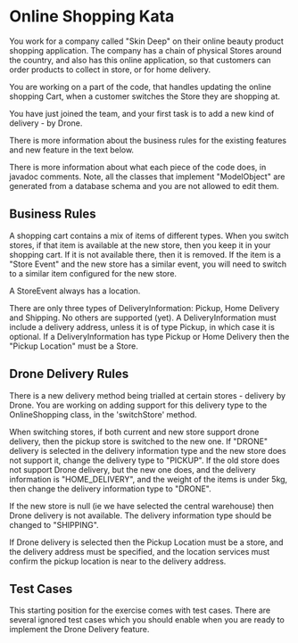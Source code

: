 Online Shopping Kata
====================

You work for a company called "Skin Deep" on their
 online beauty product shopping application. The company
 has a chain of physical Stores around the country, and
 also has this online application, so that customers
 can order products to collect in store, or for home delivery.
 
You are working on a part of the code,
 that handles updating the online shopping Cart, 
 when a customer switches the Store they are shopping at. 

You have just joined the team, and your first task is
 to add a new kind of delivery - by Drone. 
 
There is more information about the business rules for the
existing features and new feature in the text below.

There is more information about what each piece of the code
 does, in javadoc comments. Note, all the classes that 
 implement "ModelObject" are generated from a database
 schema and you are not allowed to edit them.


Business Rules
--------------

A shopping cart contains a mix of items of different types. When you switch stores, 
if that item is available at the new store, then you keep it in your shopping cart. 
If it is not available there, then it is removed. If the item is a "Store Event"
and the new store has a similar event, you will need to switch to a similar item 
configured for the new store.

A StoreEvent always has a location.

There are only three types of DeliveryInformation: Pickup, Home Delivery and Shipping. 
No others are supported (yet).
A DeliveryInformation must include a delivery address, unless it is of type Pickup, in which 
case it is optional.
If a DeliveryInformation has type Pickup or Home Delivery then the "Pickup Location" 
must be a Store.

Drone Delivery Rules
--------------------

There is a new delivery method being trialled at 
certain stores - delivery by Drone. You are working
on adding support for this delivery type to the OnlineShopping
class, in the 'switchStore' method.

When switching stores, if both current and new store support
drone delivery, then the pickup store is switched to the new one.
If "DRONE" delivery is selected in the delivery information type
and the new store does not support it, change the delivery 
type to "PICKUP". If the old store does not support Drone 
delivery, but the new one does, and the delivery information
is "HOME_DELIVERY", and the weight of the items is under 5kg,
then change the delivery information type to "DRONE".

If the new store is null (ie we have selected the central warehouse)
then Drone delivery is not available. The delivery information 
type should be changed to "SHIPPING".

If Drone delivery is selected then the Pickup Location must be a store, and 
the delivery address must be specified, and the location services must confirm
the pickup location is near to the delivery address.

Test Cases
----------
This starting position for the exercise comes with test cases. There are
several ignored test cases which you should enable when you are ready
to implement the Drone Delivery feature.


